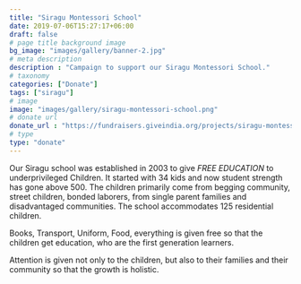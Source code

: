 ```yaml
---
title: "Siragu Montessori School"
date: 2019-07-06T15:27:17+06:00
draft: false
# page title background image
bg_image: "images/gallery/banner-2.jpg"
# meta description
description : "Campaign to support our Siragu Montessori School."
# taxonomy
categories: ["Donate"]
tags: ["siragu"]
# image
image: "images/gallery/siragu-montessori-school.png"
# donate url
donate_url : "https://fundraisers.giveindia.org/projects/siragu-montessori-school"
# type
type: "donate"
---
```


Our Siragu school was established in 2003 to give *FREE EDUCATION* to 
underprivileged Children. It started with 34 kids and now student strength has 
gone above 500. The children primarily come from begging community, street 
children, bonded laborers, from single parent families and disadvantaged 
communities. The school accommodates 125 residential children.

Books, Transport, Uniform, Food, everything is given free so that the children 
get education, who are the first generation learners.

Attention is given not only to the children, but also to their families and 
their community so that the growth is holistic.
